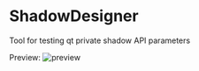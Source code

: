 # ShadowDesigner
Tool for testing qt private shadow API parameters

Preview:
![preview](https://img.picgo.net/2024/09/23/shadow_designer_previewaad079c639c9c051.png)
